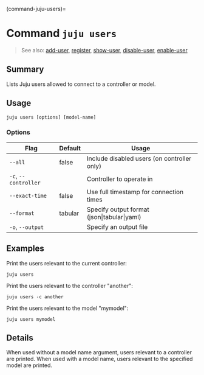 (command-juju-users)=
# Command `juju users`
> See also: [add-user](#add-user), [register](#register), [show-user](#show-user), [disable-user](#disable-user), [enable-user](#enable-user)

## Summary
Lists Juju users allowed to connect to a controller or model.

## Usage
```juju users [options] [model-name]```

### Options
| Flag | Default | Usage |
| --- | --- | --- |
| `--all` | false | Include disabled users (on controller only) |
| `-c`, `--controller` |  | Controller to operate in |
| `--exact-time` | false | Use full timestamp for connection times |
| `--format` | tabular | Specify output format (json&#x7c;tabular&#x7c;yaml) |
| `-o`, `--output` |  | Specify an output file |

## Examples

Print the users relevant to the current controller:

    juju users
    
Print the users relevant to the controller "another":

    juju users -c another

Print the users relevant to the model "mymodel":

    juju users mymodel


## Details
When used without a model name argument, users relevant to a controller are printed.
When used with a model name, users relevant to the specified model are printed.